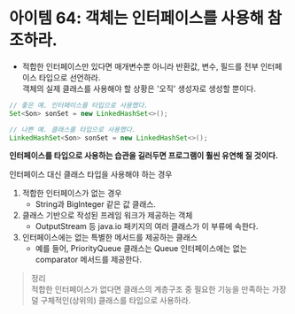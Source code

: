 # 아이템 64: 객체는 인터페이스를 사용해 참조하라.  
* 적합한 인터페이스만 있다면 매개변수뿐 아니라 반환값, 변수, 필드를 전부 인터페이스 타입으로 선언하라.  
객체의 실제 클래스를 사용해야 할 상황은 '오직' 생성자로 생성할 뿐이다.  
```java
// 좋은 예. 인터페이스를 타입으로 사용했다.
Set<Son> sonSet = new LinkedHashSet<>();
```  
```java
// 나쁜 예. 클래스를 타입으로 사용했다.
LinkedHashSet<Son> sonSet = new LinkedHashSet<>();
```  
**인터페이스를 타입으로 사용하는 습관을 길러두면 프로그램이 훨씬 유연해 질 것이다.**  

인터페이스 대신 클래스 타입을 사용해야 하는 경우
1. 적합한 인터페이스가 없는 경우
    * String과 BigInteger 같은 값 클래스.  
2. 클래스 기반으로 작성된 프레임 워크가 제공하는 객체
    * OutputStream 등 java.io 패키지의 여러 클래스가 이 부류에 속한다.
3. 인터페이스에는 없는 특별한 메서드를 제공하는 클래스
    * 예를 들어, PriorityQueue 클래스는 Queue 인터페이스에는 없는 comparator 메서드를 제공한다.


>정리  
적합한 인터페이스가 없다면 클래스의 계층구조 중 필요한 기능을 만족하는 가장 덜 구체적인(상위의) 클래스를 타입으로 사용하라.
